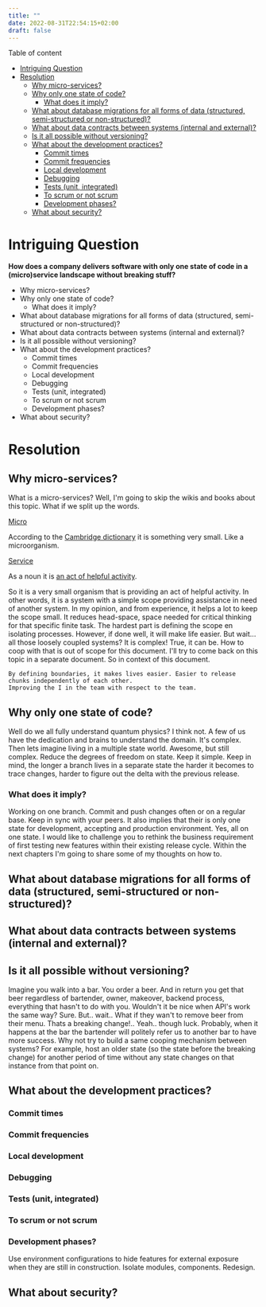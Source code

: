 ```yaml
---
title: ""
date: 2022-08-31T22:54:15+02:00
draft: false
---
```

Table of content
- [Intriguing Question](#intriguing-question)
- [Resolution](#resolution)
  - [Why micro-services?](#why-micro-services)
  - [Why only one state of code?](#why-only-one-state-of-code)
    - [What does it imply?](#what-does-it-imply)
  - [What about database migrations for all forms of data (structured, semi-structured or non-structured)?](#what-about-database-migrations-for-all-forms-of-data-structured-semi-structured-or-non-structured)
  - [What about data contracts between systems (internal and external)?](#what-about-data-contracts-between-systems-internal-and-external)
  - [Is it all possible without versioning?](#is-it-all-possible-without-versioning)
  - [What about the development practices?](#what-about-the-development-practices)
    - [Commit times](#commit-times)
    - [Commit frequencies](#commit-frequencies)
    - [Local development](#local-development)
    - [Debugging](#debugging)
    - [Tests (unit, integrated)](#tests-unit-integrated)
    - [To scrum or not scrum](#to-scrum-or-not-scrum)
    - [Development phases?](#development-phases)
  - [What about security?](#what-about-security)



# Intriguing Question
**How does a company delivers software with only one state of code in a (micro)service landscape without breaking stuff?**

- Why micro-services?
- Why only one state of code?
  - What does it imply?
- What about database migrations for all forms of data (structured, semi-structured or non-structured)?
- What about data contracts between systems (internal and external)?
- Is it all possible without versioning?
- What about the development practices?
  - Commit times
  - Commit frequencies
  - Local development
  - Debugging
  - Tests (unit, integrated)
  - To scrum or not scrum
  - Development phases? 
- What about security? 

# Resolution
## Why micro-services?
What is a micro-services? Well, I'm going to skip the wikis and books about this topic.
What if we split up the words. 

<ins>Micro</ins>
  
According to the [Cambridge dictionary](https://dictionary.cambridge.org/dictionary/english/micro) it is something very small.
Like a microorganism. 

<ins>Service</ins>

As a noun it is [an act of helpful activity](https://www.dictionary.com/browse/service).

So it is a very small organism that is providing an act of helpful activity. 
In other words, it is a system with a simple scope providing assistance in need of another system.
In my opinion, and from experience, it helps a lot to keep the scope small. It reduces head-space, 
space needed for critical thinking for that specific finite task.
The hardest part is defining the scope en isolating processes. However, if done well, it will make life easier. 
But wait... all those loosely coupled systems? It is complex!
True, it can be. How to coop with that is out of scope for this document. 
I'll try to come back on this topic in a separate document.
So in context of this document.
```
By defining boundaries, it makes lives easier. Easier to release chunks independently of each other. 
Improving the I in the team with respect to the team.
```

## Why only one state of code?
Well do we all fully understand quantum physics? I think not. A few of us have the dedication and brains to understand the domain. 
It's complex. Then lets imagine living in a multiple state world. Awesome, but still complex. Reduce the degrees of freedom on state. Keep it simple. 
Keep in mind, the longer a branch lives in a separate state the harder it becomes to trace changes, harder to figure out the delta with the previous release.

### What does it imply?
Working on one branch. Commit and push changes often or on a regular base. Keep in sync with your peers. 
It also implies that their is only one state for development, accepting and production environment. Yes, all on one state. I would like to challenge you to rethink the business requirement of first testing new features within their existing release cycle. Within the next chapters I'm going to share some of my thoughts on how to.

## What about database migrations for all forms of data (structured, semi-structured or non-structured)?


## What about data contracts between systems (internal and external)?


## Is it all possible without versioning?
Imagine you walk into a bar. You order a beer. And in return you get that beer regardless of bartender, owner, makeover, backend process, everything that hasn't to do with you. Wouldn't it be nice when API's work the same way?
Sure. But.. wait.. What if they wan't to remove beer from their menu. Thats a breaking change!.. Yeah.. though luck.
Probably, when it happens at the bar the bartender will politely refer us to another bar to have more success. Why not try to build a same cooping mechanism between systems? For example, host an older state (so the state before the breaking change) for another period of time without any state changes on that instance from that point on. 


## What about the development practices?

  ### Commit times

  ### Commit frequencies

  ### Local development

  ### Debugging

  ### Tests (unit, integrated)

  ### To scrum or not scrum

  ### Development phases? 
  Use environment configurations to hide features for external exposure when they are still in construction. Isolate modules, components. Redesign.  

## What about security? 